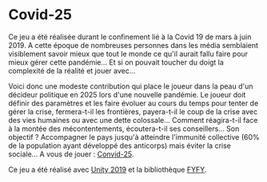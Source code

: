 # Covid-25
Ce jeu a été réalisée durant le confinement lié à la Covid 19 de mars à juin 2019. A cette époque de nombreuses personnes dans les média semblaient visiblement savoir mieux que tout le monde ce qu'il aurait fallu faire pour mieux gérer cette pandémie... Et si on pouvait toucher du doigt la complexité de la réalité et jouer avec...

Voici donc une modeste contribution qui place le joueur dans la peau d'un décideur politique en 2025 lors d'une nouvelle pandémie. Le joueur doit définir des paramètres et les faire évoluer au cours du temps pour tenter de gérer la crise, fermera-t-il les frontières, payera-t-il le coup de la crise avec des vies humaines ou avec une dette colossale... Comment réagira-t-il face à la montée des mécontentements, écoutera-t-il ses conseillers... Son objectif ? Accompagner le pays jusqu'à atteindre l'immunité collective (60% de la population ayant développé des anticorps) mais éviter la crise sociale... A vous de jouer : [Convid-25](http://www-ia.lip6.fr/~muratetm/covid25/).

Ce jeu a été réalisé avec [Unity 2019](https://unity.com/fr) et la bibliothèque [FYFY](https://github.com/Mocahteam/FYFY).

